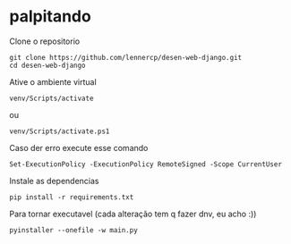 # palpitando
Clone o repositorio
```
git clone https://github.com/lennercp/desen-web-django.git
cd desen-web-django
```
Ative o ambiente virtual
```
venv/Scripts/activate
```
ou
```
venv/Scripts/activate.ps1
```
Caso der erro execute esse comando
```
Set-ExecutionPolicy -ExecutionPolicy RemoteSigned -Scope CurrentUser
```

Instale as dependencias
```
pip install -r requirements.txt
```

Para tornar executavel (cada alteração tem q fazer dnv, eu acho :))
```
pyinstaller --onefile -w main.py
```
